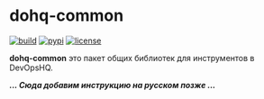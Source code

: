 # dohq-common

[![build](https://travis-ci.org/devopshq/common.svg)](https://travis-ci.org/devopshq/common)
[![pypi](https://img.shields.io/pypi/v/dohq-common.svg)](https://pypi.python.org/pypi/dohq-common)
[![license](https://img.shields.io/pypi/l/dohq-common.svg)](https://github.com/devopshq/common/blob/master/LICENSE)

**dohq-common** это пакет общих библиотек для инструментов в DevOpsHQ.

***... Сюда добавим инструкцию на русском позже ...***